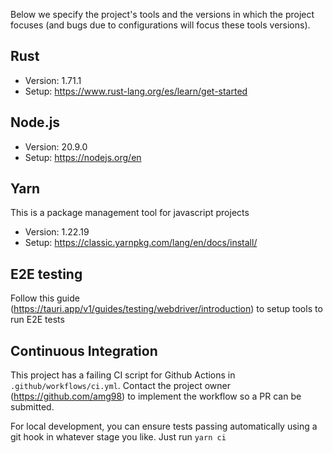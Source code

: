 Below we specify the project's tools and the versions in which the project focuses (and bugs due to configurations will focus these tools versions).

## Rust
- Version: 1.71.1
- Setup: https://www.rust-lang.org/es/learn/get-started

## Node.js
- Version: 20.9.0
- Setup: https://nodejs.org/en

## Yarn
This is a package management tool for javascript projects

- Version: 1.22.19
- Setup: https://classic.yarnpkg.com/lang/en/docs/install/

## E2E testing
Follow this guide (https://tauri.app/v1/guides/testing/webdriver/introduction) to setup tools to run E2E tests

## Continuous Integration
This project has a failing CI script for Github Actions in `.github/workflows/ci.yml`. Contact the project owner (https://github.com/amg98) to implement the workflow so a PR can be submitted.

For local development, you can ensure tests passing automatically using a git hook in whatever stage you like. Just run `yarn ci`

